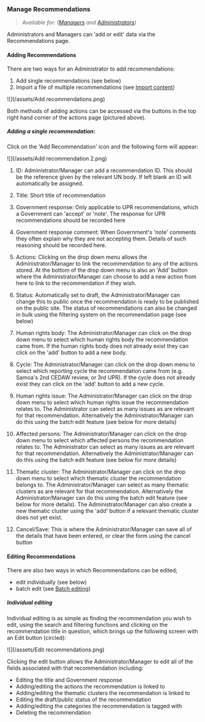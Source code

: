 ### Manage Recommendations

> _Available for: ([Managers](/managers/manager.md) and [Administrators](/admins/admin.md))_

Administrators and Managers can 'add or edit' data via the Recommendations page.

#### Adding Recommendations

There are two ways for an Administrator to add recommendations:

1. Add single recommendations (see below)
2. Import a file of multiple recommendations (see [Import content](/managers/import.md))

![](/assets/Add recommendations.png)

Both methods of adding actions can be accessed via the buttons in the top right hand corner of the actions page (pictured above).

##### Adding a single recommendation:

Click on the 'Add Recommendation' icon and the following form will appear:

![](/assets/Add recommendation 2.png)

1. ID: Administrator/Manager can add a recommendation ID. This should be the reference given by the relevant UN body. If left blank an ID will automatically be assigned.

2. Title: Short title of recommendation

3. Government response: Only applicable to UPR recommendations, which a Government can 'accept' or 'note'. The response for UPR recommendations should be recorded here

4. Government response comment: When Government's 'note' comments they often explain why they are not accepting them. Details of such reasoning should be recorded here.

5. Actions: Clicking on the drop down menu allows the Administrator/Manager to link the recommendation to any of the actions stored. At the bottom of the drop down menu is also an 'Add' button where the Administrator/Manager can choose to add a new action from here to link to the recommendation if they wish.

6. Status: Automatically set to draft, the Administrator/Manager can change this to public once the recommendation is ready to be published on the public site. The status of recommendations can also be changed in bulk using the filtering system on the recommendation page (see below)

7. Human rights body: The Administrator/Manager can click on the drop down menu to select which human rights body the recommendation came from. If the human rights body does not already exist they can click on the 'add' button to add a new body.

8. Cycle: The Administrator/Manager can click on the drop down menu to select which reporting cycle the recommendation came from (e.g. Samoa's 2nd CEDAW review, or 3rd UPR). If the cycle does not already exist they can click on the 'add' button to add a new cycle.

9. Human rights issue: The Administrator/Manager can click on the drop down menu to select which human rights issue the recommendation relates to. The Administrator can select as many issues as are relevant for that recommendation. Alternatively the Administrator/Manager can do this using the batch edit feature (see below for more details)

10. Affected persons: The Administrator/Manager can click on the drop down menu to select which affected persons the recommendation relates to. The Administrator can select as many issues as are relevant for that recommendation. Alternatively the Administrator/Manager can do this using the batch edit feature (see below for more details)

11. Thematic cluster: The Administrator/Manager can click on the drop down menu to select which thematic cluster the recommendation belongs to. The Administrator/Manager can select as many thematic clusters as are relevant for that recommendation. Alternatively the Administrator/Manager can do this using the batch edit feature (see below for more details). The Administrator/Manager can also create a new thematic cluster using the 'add' button if a relevant thematic cluster does not yet exist.

12. Cancel/Save: This is where the Administrator/Manager can save all of the details that have been entered, or clear the form using the cancel button

#### Editing Recommendations

There are also two ways in which Recommendations can be edited;

* edit individually (see below)
* batch edit (see [Batch editing](/managers/batch-edit.md))

##### Individual editing

Individual editing is as simple as finding the recommendation you wish to edit, using the search and filtering functions and clicking on the recommendation title in question, which brings up the following screen with an Edit button (circled):

![](/assets/Edit recommendations.png)

Clicking the edit button allows the Administrator/Manager to edit all of the fields associated with that recommendation including:

* Editing the title and Government response
* Adding/editing the actions the recommendation is linked to
* Adding/editing the thematic clusters the recommendation is linked to
* Editing the draft/public status of the recommendation
* Adding/editing the categories the recommendation is tagged with
* Deleting the recommendation